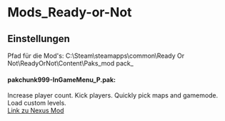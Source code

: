 # Mods_Ready-or-Not

## Einstellungen
Pfad für die Mod's: C:\Steam\steamapps\common\Ready Or Not\ReadyOrNot\Content\Paks\_mod pack_

#### pakchunk999-InGameMenu_P.pak:<br>
Increase player count. Kick players. Quickly pick maps and gamemode. Load custom levels.<br>
[Link zu Nexus Mod](https://www.nexusmods.com/readyornot/mods/476)
